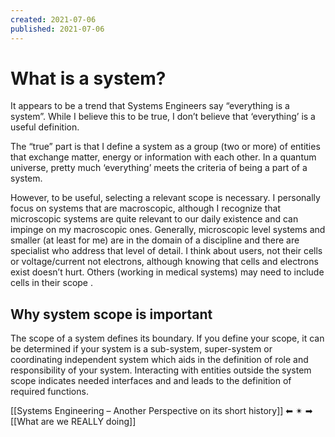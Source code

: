 ```yaml
---
created: 2021-07-06
published: 2021-07-06
---
```


# What is a system?

It appears to be a trend that Systems Engineers say “everything is a system”. While I believe this to be true, I don’t believe that ‘everything’ is a useful definition.

The “true” part is that I define a system as a group (two or more) of entities that exchange matter, energy or information with each other. In a quantum universe, pretty much ‘everything’ meets the criteria of being a part of a system.

However, to be useful, selecting a relevant scope is necessary. I personally focus on systems that are macroscopic, although I recognize that microscopic systems are quite relevant to our daily existence and can impinge on my macroscopic ones. Generally, microscopic level systems and smaller (at least for me) are in the domain of a discipline and there are specialist who address that level of detail. I think about users, not their cells or voltage/current not electrons, although knowing that cells and electrons exist doesn’t hurt. Others (working in medical systems) may need to include cells in their scope .

## Why system scope is important

The scope of a system defines its boundary. If you define your scope, it can be determined if your system is a sub-system, super-system or coordinating independent system which aids in the definition of role and responsibility of your system. Interacting with entities outside the system scope indicates needed interfaces and and leads to the definition of required functions.

  
[[Systems Engineering – Another Perspective on its short history]] ⬅  ✴  ➡  [[What are we REALLY doing]] 